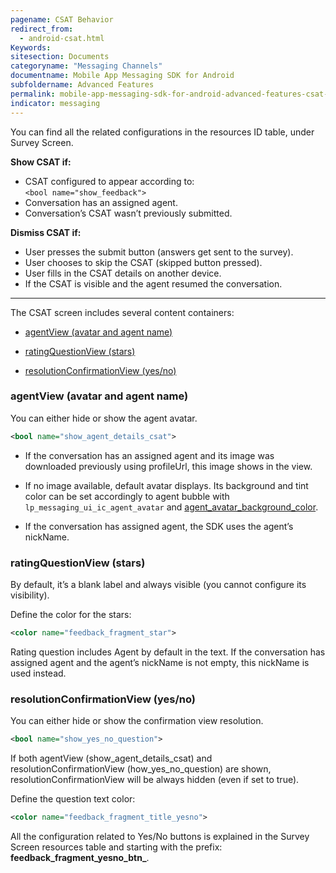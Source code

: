 ```yaml
---
pagename: CSAT Behavior
redirect_from:
  - android-csat.html
Keywords:
sitesection: Documents
categoryname: "Messaging Channels"
documentname: Mobile App Messaging SDK for Android
subfoldername: Advanced Features
permalink: mobile-app-messaging-sdk-for-android-advanced-features-csat-behavior.html
indicator: messaging
---
```


You can find all the related configurations in the resources ID table, under Survey Screen.

<div class="flex gap-16 flex-col-mobile">
<div>
<p><b>Show CSAT if:</b></p>
   <ul>
      <li>CSAT configured to appear according to:<br><code>&#060;bool name=&quot;show_feedback&quot;&#062;</code></li>
      <li>Conversation has an assigned agent.</li>
      <li>Conversation’s CSAT wasn’t previously submitted.</li>
   </ul>
</div>

<div>
<p><b>Dismiss CSAT if:</b></p>
   <ul>
      <li>User presses the submit button (answers get sent to the survey).</li>
      <li>User chooses to skip the CSAT (skipped button pressed).</li>
      <li>User fills in the CSAT details on another device.</li>
      <li>If the CSAT is visible and the agent resumed the conversation.</li>
   </ul>
</div>
</div>

---

The CSAT screen includes several content containers:

* [agentView (avatar and agent name)](#agentview-avatar-and-agent-name)

* [ratingQuestionView (stars)](#ratingquestionview-stars)

* [resolutionConfirmationView (yes/no)](#resolutionConfirmationView-yesno)

### agentView (avatar and agent name)

You can either hide or show the agent avatar.

```xml
<bool name="show_agent_details_csat">
```

* If the conversation has an assigned agent and its image was downloaded previously using profileUrl, this image shows in the view.

* If no image available, default avatar displays. Its background and tint color can be set accordingly to agent bubble with `lp_messaging_ui_ic_agent_avatar` and [agent_avatar_background_color](mobile-app-messaging-sdk-for-android-sdk-attributes-attributes.html#agent_avatar_background_color).

* If the conversation has assigned agent, the SDK uses the agent’s nickName.

### ratingQuestionView (stars)

By default, it’s a blank label and always visible (you cannot configure its visibility).

Define the color for the stars:

```xml
<color name="feedback_fragment_star">
```

Rating question includes Agent by default in the text. If the conversation has assigned agent and the agent’s nickName is not empty, this nickName is used instead.

### resolutionConfirmationView (yes/no)

You can either hide or show the confirmation view resolution.

```xml
<bool name="show_yes_no_question">
```

If both agentView (show_agent_details_csat) and resolutionConfirmationView (how_yes_no_question) are shown, resolutionConfirmationView will be always hidden (even if set to true).

Define the question text color:

```xml
<color name="feedback_fragment_title_yesno">
```

All the configuration related to Yes/No buttons is explained in the Survey Screen resources table and starting with the prefix: **feedback_fragment_yesno_btn_**.

